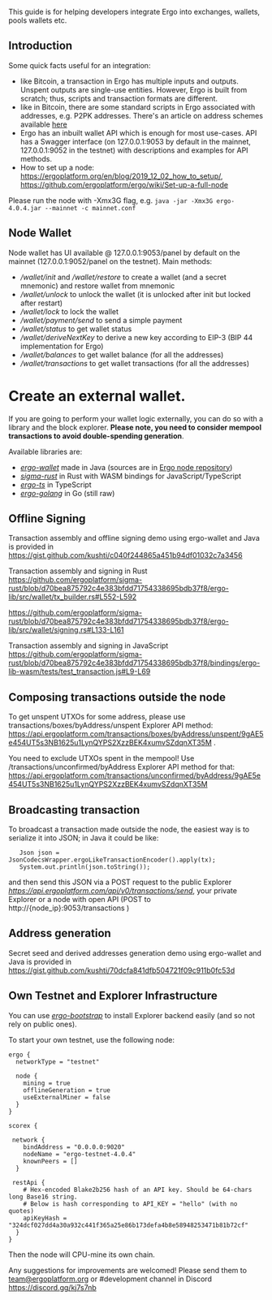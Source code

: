 This guide is for helping developers integrate Ergo into exchanges, wallets, pools wallets etc.

Introduction
------------

Some quick facts useful for an integration:

* like Bitcoin, a transaction in Ergo has multiple inputs and outputs. Unspent outputs are single-use entities. However, Ergo is built from scratch; thus, scripts and transaction formats are different.
* like in Bitcoin, there are some standard scripts in Ergo associated with addresses, e.g. P2PK addresses. There's an article on address schemes available [here](https://ergoplatform.org/en/blog/2019_07_24_ergo_address/)
* Ergo has an inbuilt wallet API which is enough for most use-cases. API has a Swagger interface (on 127.0.0.1:9053 by default in the mainnet, 127.0.0.1:9052 in the testnet) with descriptions and examples for API methods.
* How to set up a node: https://ergoplatform.org/en/blog/2019_12_02_how_to_setup/, https://github.com/ergoplatform/ergo/wiki/Set-up-a-full-node

Please run the node with -Xmx3G flag, e.g. ```java -jar -Xmx3G ergo-4.0.4.jar --mainnet -c mainnet.conf```

Node Wallet
-----------

Node wallet has UI available @ 127.0.0.1:9053/panel by default on the mainnet (127.0.0.1:9052/panel on the testnet). Main methods:

* */wallet/init* and */wallet/restore* to create a wallet (and a secret mnemonic) and restore wallet from mnemonic
* */wallet/unlock* to unlock the wallet (it is unlocked after init but locked after restart)
* */wallet/lock* to lock the wallet
* */wallet/payment/send* to send a simple payment
* */wallet/status* to get wallet status
* */wallet/deriveNextKey* to derive a new key according to EIP-3 (BIP 44 implementation for Ergo)
* */wallet/balances* to get wallet balance (for all the addresses) 
* */wallet/transactions* to get wallet transactions (for all the addresses) 

Create an external wallet.
========================

If you are going to perform your wallet logic externally, you can do so with a library and the block explorer. **Please note, you need to consider mempool transactions to avoid double-spending generation**.

Available libraries are:

* [*ergo-wallet*](https://mvnrepository.com/artifact/org.ergoplatform/ergo-wallet) made in Java (sources are in [Ergo node repository](https://github.com/ergoplatform/ergo/tree/master/ergo-wallet))
* [*sigma-rust*](https://github.com/ergoplatform/sigma-rust/) in Rust with WASM bindings for JavaScript/TypeScript
* [*ergo-ts*](https://github.com/coinbarn/ergo-ts) in TypeScript
* [*ergo-golang*](https://github.com/azhiganov/ergo-golang) in Go (still raw)


Offline Signing
---------------
Transaction assembly and offline signing demo using ergo-wallet and Java is provided in https://gist.github.com/kushti/c040f244865a451b94df01032c7a3456 

Transaction assembly and signing in Rust
https://github.com/ergoplatform/sigma-rust/blob/d70bea875792c4e383bfdd71754338695bdb37f8/ergo-lib/src/wallet/tx_builder.rs#L552-L592

https://github.com/ergoplatform/sigma-rust/blob/d70bea875792c4e383bfdd71754338695bdb37f8/ergo-lib/src/wallet/signing.rs#L133-L161

Transaction assembly and signing in JavaScript
https://github.com/ergoplatform/sigma-rust/blob/d70bea875792c4e383bfdd71754338695bdb37f8/bindings/ergo-lib-wasm/tests/test_transaction.js#L9-L69

Composing transactions outside the node
--------------------------------------

To get unspent UTXOs for some address, please use transactions/boxes/byAddress/unspent Explorer API method: https://api.ergoplatform.com/transactions/boxes/byAddress/unspent/9gAE5e454UT5s3NB1625u1LynQYPS2XzzBEK4xumvSZdqnXT35M . 

You need to exclude UTXOs spent in the mempool! Use /transactions/unconfirmed/byAddress Explorer API method for that: https://api.ergoplatform.com/transactions/unconfirmed/byAddress/9gAE5e454UT5s3NB1625u1LynQYPS2XzzBEK4xumvSZdqnXT35M

Broadcasting transaction
------------------------

To broadcast a transaction made outside the node, the easiest way is to serialize it into JSON; in Java it could be like:

```
   Json json = JsonCodecsWrapper.ergoLikeTransactionEncoder().apply(tx);
   System.out.println(json.toString());
```

and then send this JSON via a POST request to the public Explorer *https://api.ergoplatform.com/api/v0/transactions/send*, your private Explorer or a node with open API (POST to http://{node_ip}:9053/transactions )

Address generation
------------------

Secret seed and derived addresses generation demo using ergo-wallet and Java is provided in https://gist.github.com/kushti/70dcfa841dfb504721f09c911b0fc53d


Own Testnet and Explorer Infrastructure
---------------------------------------

You can use [*ergo-bootstrap*](https://github.com/ergoplatform/ergo-bootstrap) to install Explorer backend easily (and so not rely on public ones). 

To start your own testnet, use the following node:
```
ergo {
  networkType = "testnet"

  node {
    mining = true
    offlineGeneration = true
    useExternalMiner = false
  }
}

scorex {

 network {
    bindAddress = "0.0.0.0:9020"
    nodeName = "ergo-testnet-4.0.4"
    knownPeers = []
  }

 restApi {
    # Hex-encoded Blake2b256 hash of an API key. Should be 64-chars long Base16 string.
    # Below is hash corresponding to API_KEY = "hello" (with no quotes)
    apiKeyHash = "324dcf027dd4a30a932c441f365a25e86b173defa4b8e58948253471b81b72cf"
  }
}
```

Then the node will CPU-mine its own chain. 

Any suggestions for improvements are welcomed! Please send them to team@ergoplatform.org or #development channel in Discord https://discord.gg/kj7s7nb